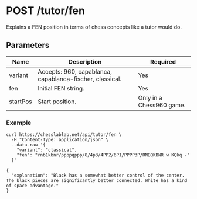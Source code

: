 # POST /tutor/fen

Explains a FEN position in terms of chess concepts like a tutor would do.

## Parameters

| Name | Description | Required |
| ---- | ----------- | -------- |
| variant | Accepts: 960, capablanca, capablanca-fischer, classical. | Yes |
| fen | Initial FEN string. | Yes |
| startPos | Start position. | Only in a Chess960 game. |

### Example

```text
curl https://chesslablab.net/api/tutor/fen \
  -H "Content-Type: application/json" \
  --data-raw '{
    "variant": "classical",
  	"fen": "rnb1kbnr/ppppqppp/8/4p3/4PP2/6P1/PPPP3P/RNBQKBNR w KQkq -"
  }'
```

```text
{
  "explanation": "Black has a somewhat better control of the center. The black pieces are significantly better connected. White has a kind of space advantage."
}
```
